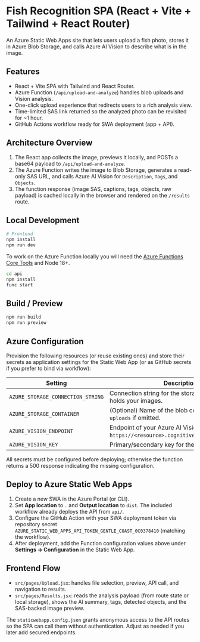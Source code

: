 # Fish Recognition SPA (React + Vite + Tailwind + React Router)

An Azure Static Web Apps site that lets users upload a fish photo, stores it in Azure Blob Storage, and calls Azure AI Vision to describe what is in the image.

## Features
- React + Vite SPA with Tailwind and React Router.
- Azure Function (`/api/upload-and-analyze`) handles blob uploads and Vision analysis.
- One-click upload experience that redirects users to a rich analysis view.
- Time-limited SAS link returned so the analyzed photo can be revisited for ~1 hour.
- GitHub Actions workflow ready for SWA deployment (app + API).

## Architecture Overview
1. The React app collects the image, previews it locally, and POSTs a base64 payload to `/api/upload-and-analyze`.
2. The Azure Function writes the image to Blob Storage, generates a read-only SAS URL, and calls Azure AI Vision for `Description`, `Tags`, and `Objects`.
3. The function response (image SAS, captions, tags, objects, raw payload) is cached locally in the browser and rendered on the `/results` route.

## Local Development
```bash
# Frontend
npm install
npm run dev
```

To work on the Azure Function locally you will need the [Azure Functions Core Tools](https://learn.microsoft.com/azure/azure-functions/functions-run-local) and Node 18+.
```bash
cd api
npm install
func start
```

## Build / Preview
```bash
npm run build
npm run preview
```

## Azure Configuration
Provision the following resources (or reuse existing ones) and store their secrets as application settings for the Static Web App (or as GitHub secrets if you prefer to bind via workflow):

| Setting | Description |
| --- | --- |
| `AZURE_STORAGE_CONNECTION_STRING` | Connection string for the storage account that holds your images. |
| `AZURE_STORAGE_CONTAINER` | (Optional) Name of the blob container. Defaults to `uploads` if omitted. |
| `AZURE_VISION_ENDPOINT` | Endpoint of your Azure AI Vision resource, e.g. `https://<resource>.cognitiveservices.azure.com`. |
| `AZURE_VISION_KEY` | Primary/secondary key for the Vision resource. |

All secrets must be configured before deploying; otherwise the function returns a 500 response indicating the missing configuration.

## Deploy to Azure Static Web Apps
1. Create a new SWA in the Azure Portal (or CLI).
2. Set **App location** to `.` and **Output location** to `dist`. The included workflow already deploys the API from `api/`.
3. Configure the GitHub Action with your SWA deployment token via repository secret `AZURE_STATIC_WEB_APPS_API_TOKEN_GENTLE_COAST_0C0378410` (matching the workflow).
4. After deployment, add the Function configuration values above under **Settings → Configuration** in the Static Web App.

## Frontend Flow
- `src/pages/Upload.jsx`: handles file selection, preview, API call, and navigation to results.
- `src/pages/Results.jsx`: reads the analysis payload (from route state or local storage), shows the AI summary, tags, detected objects, and the SAS-backed image preview.

The `staticwebapp.config.json` grants anonymous access to the API routes so the SPA can call them without authentication. Adjust as needed if you later add secured endpoints.
